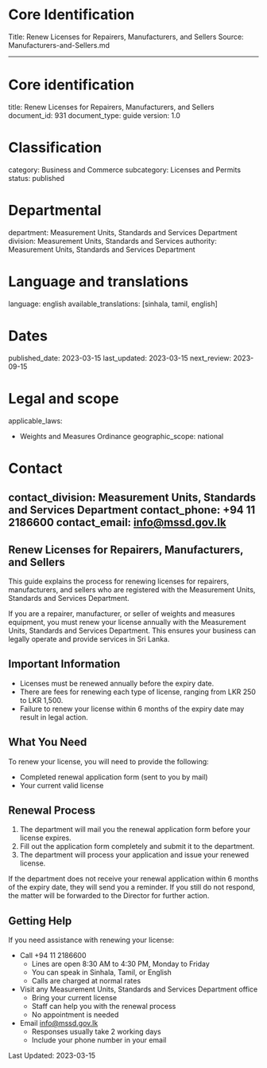 # Core Identification
Title: Renew Licenses for Repairers, Manufacturers, and Sellers
Source: Manufacturers-and-Sellers.md

---
# Core identification
title: Renew Licenses for Repairers, Manufacturers, and Sellers
document_id: 931
document_type: guide
version: 1.0

# Classification
category: Business and Commerce
subcategory: Licenses and Permits
status: published

# Departmental
department: Measurement Units, Standards and Services Department
division: Measurement Units, Standards and Services
authority: Measurement Units, Standards and Services Department

# Language and translations
language: english
available_translations: [sinhala, tamil, english]

# Dates
published_date: 2023-03-15
last_updated: 2023-03-15
next_review: 2023-09-15

# Legal and scope
applicable_laws:
  - Weights and Measures Ordinance
geographic_scope: national

# Contact
contact_division: Measurement Units, Standards and Services Department
contact_phone: +94 11 2186600
contact_email: info@mssd.gov.lk
---

## Renew Licenses for Repairers, Manufacturers, and Sellers

This guide explains the process for renewing licenses for repairers, manufacturers, and sellers who are registered with the Measurement Units, Standards and Services Department.

If you are a repairer, manufacturer, or seller of weights and measures equipment, you must renew your license annually with the Measurement Units, Standards and Services Department. This ensures your business can legally operate and provide services in Sri Lanka.

## Important Information

- Licenses must be renewed annually before the expiry date.
- There are fees for renewing each type of license, ranging from LKR 250 to LKR 1,500.
- Failure to renew your license within 6 months of the expiry date may result in legal action.

## What You Need

To renew your license, you will need to provide the following:

- Completed renewal application form (sent to you by mail)
- Your current valid license

## Renewal Process

1. The department will mail you the renewal application form before your license expires.
2. Fill out the application form completely and submit it to the department.
3. The department will process your application and issue your renewed license.

If the department does not receive your renewal application within 6 months of the expiry date, they will send you a reminder. If you still do not respond, the matter will be forwarded to the Director for further action.

## Getting Help

If you need assistance with renewing your license:

- Call +94 11 2186600
    - Lines are open 8:30 AM to 4:30 PM, Monday to Friday
    - You can speak in Sinhala, Tamil, or English
    - Calls are charged at normal rates
- Visit any Measurement Units, Standards and Services Department office
    - Bring your current license
    - Staff can help you with the renewal process
    - No appointment is needed
- Email info@mssd.gov.lk
    - Responses usually take 2 working days
    - Include your phone number in your email

Last Updated: 2023-03-15
